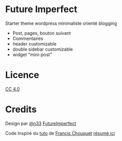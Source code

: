 # Future Imperfect

Starter theme wordpress minimaliste orienté blogging

* Post, pages, bouton suivant
* Commentaires
* header customizable
* double sidebar customizable
* widget "mini-post"

# Licence

[CC 4.0](http://creativecommons.org/licenses/by/4.0/)

# Credits

Design par [@n33](https://twitter.com/n33co) [FutureImperfect](http://html5up.net/future-imperfect)

Code Inspiré du [tuto](http://www.fran6art.com/wordpress/creez-votre-theme-wordpress-de-a-a-z/) de [Francis Chouquet](http://www.fran6art.com/a-propos/) [résumé ici](https://github.com/Palisanka/Cours/blob/master/cms/handbook_theme.md)
